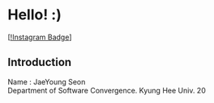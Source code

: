 # Hello! :)
[[!Instagram Badge](http://img.shields.io/badge/Instagram-#E4405F?style=flat-square&logo=instagram&link=https://www.instagram.com/seon_jae_0/?hl=ko)]
## Introduction
Name : JaeYoung Seon<br>
Department of Software Convergence. Kyung Hee Univ. 20

<!--
**tjswodud/tjswodud** is a ✨ _special_ ✨ repository because its `README.md` (this file) appears on your GitHub profile.

Here are some ideas to get you started:

- 🔭 I’m currently working on ...
- 🌱 I’m currently learning ...
- 👯 I’m looking to collaborate on ...
- 🤔 I’m looking for help with ...
- 💬 Ask me about ...
- 📫 How to reach me: ...
- 😄 Pronouns: ...
- ⚡ Fun fact: ...
-->
